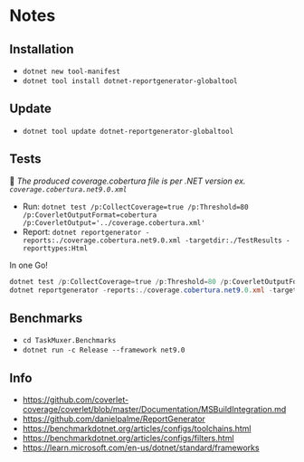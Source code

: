 # Notes

## Installation

- `dotnet new tool-manifest`
- `dotnet tool install dotnet-reportgenerator-globaltool`

## Update

- `dotnet tool update dotnet-reportgenerator-globaltool`

## Tests

📝 _The produced coverage.cobertura file is per .NET version ex. `coverage.cobertura.net9.0.xml`_

- Run:
  `dotnet test /p:CollectCoverage=true /p:Threshold=80 /p:CoverletOutputFormat=cobertura /p:CoverletOutput='../coverage.cobertura.xml'`
- Report: `dotnet reportgenerator -reports:./coverage.cobertura.net9.0.xml -targetdir:./TestResults -reporttypes:Html`

In one Go!

```powershell
dotnet test /p:CollectCoverage=true /p:Threshold=80 /p:CoverletOutputFormat=cobertura /p:CoverletOutput='../coverage.cobertura.xml'
dotnet reportgenerator -reports:./coverage.cobertura.net9.0.xml -targetdir:./TestResults -reporttypes:Html
```

## Benchmarks

- `cd TaskMuxer.Benchmarks`
- `dotnet run -c Release --framework net9.0`

## Info

- https://github.com/coverlet-coverage/coverlet/blob/master/Documentation/MSBuildIntegration.md
- https://github.com/danielpalme/ReportGenerator
- https://benchmarkdotnet.org/articles/configs/toolchains.html
- https://benchmarkdotnet.org/articles/configs/filters.html
- https://learn.microsoft.com/en-us/dotnet/standard/frameworks
